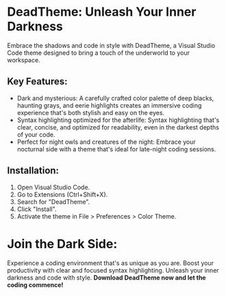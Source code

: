
# **DeadTheme: Unleash Your Inner Darkness**

Embrace the shadows and code in style with DeadTheme, a Visual Studio Code theme designed to bring a touch of the underworld to your workspace.

## Key Features:

- Dark and mysterious: A carefully crafted color palette of deep blacks, haunting grays, and eerie highlights creates an immersive coding experience that's both stylish and easy on the eyes.
- Syntax highlighting optimized for the afterlife: Syntax highlighting that's clear, concise, and optimized for readability, even in the darkest depths of your code.
- Perfect for night owls and creatures of the night: Embrace your nocturnal side with a theme that's ideal for late-night coding sessions.
## Installation:

1. Open Visual Studio Code.
2. Go to Extensions (Ctrl+Shift+X).
3. Search for "DeadTheme".
4. Click "Install".
5. Activate the theme in File > Preferences > Color Theme.

# Join the Dark Side:

Experience a coding environment that's as unique as you are.
Boost your productivity with clear and focused syntax highlighting.
Unleash your inner darkness and code with style.
**Download DeadTheme now and let the coding commence!**
